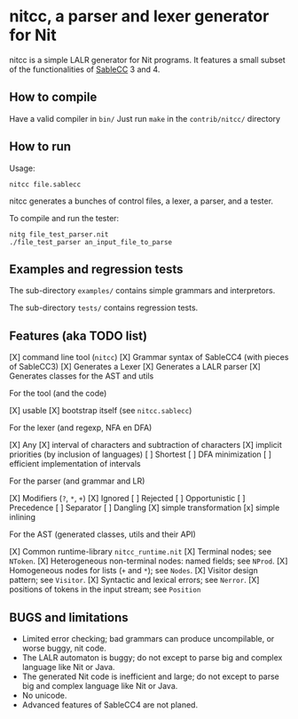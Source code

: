 # nitcc, a parser and lexer generator for Nit

nitcc is a simple LALR generator for Nit programs.
It features a small subset of the functionalities of [SableCC] 3 and 4.

  [SableCC]: http://sablecc.org

## How to compile

Have a valid compiler in `bin/`
Just run `make` in the `contrib/nitcc/` directory

## How to run

Usage:

    nitcc file.sablecc

nitcc generates a bunches of control files, a lexer, a parser, and a tester.

To compile and run the tester:

    nitg file_test_parser.nit
    ./file_test_parser an_input_file_to_parse

## Examples and regression tests

The sub-directory `examples/` contains simple grammars and interpretors.

The sub-directory `tests/` contains regression tests.

## Features (aka TODO list)

[X] command line tool (`nitcc`)
[X] Grammar syntax of SableCC4 (with pieces of SableCC3)
[X] Generates a Lexer
[X] Generates a LALR parser
[X] Generates classes for the AST and utils

For the tool (and the code)

[X] usable
[X] bootstrap itself (see `nitcc.sablecc`)

For the lexer (and regexp, NFA en DFA)

[X] Any
[X] interval of characters and subtraction of characters
[X] implicit priorities (by inclusion of languages)
[ ] Shortest
[ ] DFA minimization
[ ] efficient implementation of intervals

For the parser (and grammar and LR)

[X] Modifiers (`?`, `*`, `+`)
[X] Ignored
[ ] Rejected
[ ] Opportunistic
[ ] Precedence
[ ] Separator
[ ] Dangling
[X] simple transformation
[x] simple inlining

For the AST (generated classes, utils and their API)

[X] Common runtime-library `nitcc_runtime.nit`
[X] Terminal nodes; see `NToken`.
[X] Heterogeneous non-terminal nodes: named fields; see `NProd`.
[X] Homogeneous nodes for lists (`+` and `*`); see `Nodes`.
[X] Visitor design pattern; see `Visitor`.
[X] Syntactic and lexical errors; see `Nerror`.
[X] positions of tokens in the input stream; see `Position`

## BUGS and limitations

* Limited error checking; bad grammars can produce uncompilable, or worse buggy, nit code.
* The LALR automaton is buggy; do not except to parse big and complex language like Nit or Java.
* The generated Nit code is inefficient and large; do not except to parse big and complex language like Nit or Java.
* No unicode.
* Advanced features of SableCC4 are not planed.

